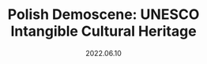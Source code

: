 ---
title: "Polish Demoscene: UNESCO Intangible Cultural Heritage"
url: https://www.pixelheavenfest.com/program/
where: Pixel Heaven Games Festival, Warszawa
date: 2022.06.10
type: Panel
---
